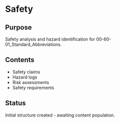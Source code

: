 # Safety

## Purpose
Safety analysis and hazard identification for 00-60-01_Standard_Abbreviations.

## Contents
- Safety claims
- Hazard logs
- Risk assessments
- Safety requirements

## Status
Initial structure created - awaiting content population.
